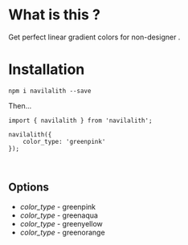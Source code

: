 # What is this ?

Get perfect linear gradient colors for non-designer .

# Installation 

`npm i navilalith --save`

Then...

```
import { navilalith } from 'navilalith';

navilalith({
    color_type: 'greenpink'
});



```

## Options

* *color_type* - greenpink
* *color_type* - greenaqua
* *color_type* - greenyellow
* *color_type* - greenorange